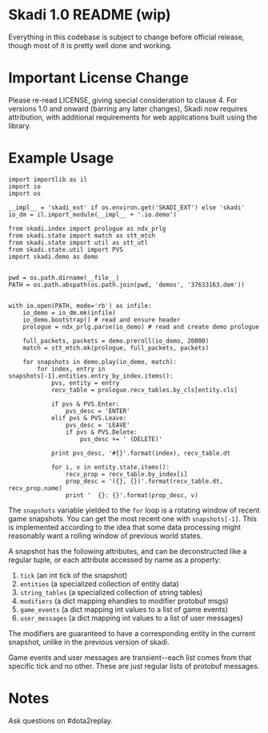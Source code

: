 Skadi 1.0 README (wip)
======================

Everything in this codebase is subject to change before official release,
though most of it is pretty well done and working.


Important License Change
========================

Please re-read LICENSE, giving special consideration to clause 4. For versions
1.0 and onward (barring any later changes), Skadi now requires attribution,
with additional requirements for web applications built using the library.


Example Usage
=============

    import importlib as il
    import io
    import os

    __impl__ = 'skadi_ext' if os.environ.get('SKADI_EXT') else 'skadi'
    io_dm = il.import_module(__impl__ + '.io.demo')

    from skadi.index import prologue as ndx_prlg
    from skadi.state import match as stt_mtch
    from skadi.state import util as stt_utl
    from skadi.state.util import PVS
    import skadi.demo as demo


    pwd = os.path.dirname(__file__)
    PATH = os.path.abspath(os.path.join(pwd, 'demos', '37633163.dem'))


    with io.open(PATH, mode='rb') as infile:
        io_demo = io_dm.mk(infile)
        io_demo.bootstrap() # read and ensure header
        prologue = ndx_prlg.parse(io_demo) # read and create demo prologue

        full_packets, packets = demo.preroll(io_demo, 20000)
        match = stt_mtch.mk(prologue, full_packets, packets)

        for snapshots in demo.play(io_demo, match):
            for index, entry in snapshots[-1].entities.entry_by_index.items():
                pvs, entity = entry
                recv_table = prologue.recv_tables.by_cls[entity.cls]

                if pvs & PVS.Enter:
                    pvs_desc = 'ENTER'
                elif pvs & PVS.Leave:
                    pvs_desc = 'LEAVE'
                    if pvs & PVS.Delete:
                        pvs_desc += ' (DELETE)'

                print pvs_desc, '#{}'.format(index), recv_table.dt

                for i, v in entity.state.items():
                    recv_prop = recv_table.by_index[i]
                    prop_desc = '({}, {})'.format(recv_table.dt, recv_prop.name)
                    print '  {}: {}'.format(prop_desc, v)

The `snapshots` variable yielded to the `for` loop is a rotating window of
recent game snapshots. You can get the most recent one with `snapshots[-1]`.
This is implemented according to the idea that some data processing might
reasonably want a rolling window of previous world states.

A snapshot has the following attributes, and can be deconstructed like a
regular tuple, or each attribute accessed by name as a property:

1. `tick` (an int tick of the snapshot)
2. `entities` (a specialized collection of entity data)
3. `string_tables` (a specialized collection of string tables)
4. `modifiers` (a dict mapping ehandles to modifier protobuf msgs)
5. `game_events` (a dict mapping int values to a list of game events)
6. `user_messages` (a dict mapping int values to a list of user messages)

The modifiers are guaranteed to have a corresponding entity in the current
snapshot, unlike in the previous version of skadi.

Game events and user messages are transient--each list comes from that
specific tick and no other. These are just regular lists of protobuf messages.

Notes
=====

Ask questions on #dota2replay.
